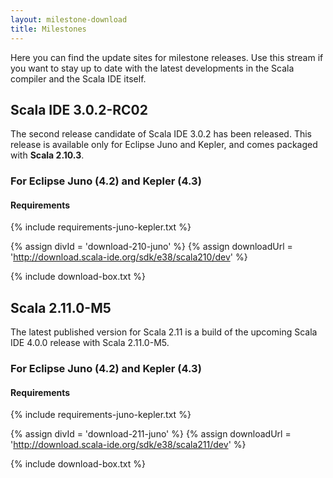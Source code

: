 ```yaml
---
layout: milestone-download
title: Milestones
---
```


Here you can find the update sites for milestone releases. Use this stream if you want to stay
up to date with the latest developments in the Scala compiler and the Scala IDE itself.

## Scala IDE 3.0.2-RC02

The second release candidate of Scala IDE 3.0.2 has been released. This release is available only for Eclipse Juno and Kepler, and comes packaged with **Scala 2.10.3**.

### For Eclipse Juno (4.2) and Kepler (4.3)
#### Requirements
{% include requirements-juno-kepler.txt %}

{% assign divId = 'download-210-juno' %}
{% assign downloadUrl = 'http://download.scala-ide.org/sdk/e38/scala210/dev' %}

{% include download-box.txt %}


## Scala 2.11.0-M5

The latest published version for Scala 2.11 is a build of the upcoming Scala IDE 4.0.0 release with Scala 2.11.0-M5.

### For Eclipse Juno (4.2) and Kepler (4.3)
#### Requirements
{% include requirements-juno-kepler.txt %}

{% assign divId = 'download-211-juno' %}
{% assign downloadUrl = 'http://download.scala-ide.org/sdk/e38/scala211/dev' %}

{% include download-box.txt %}

